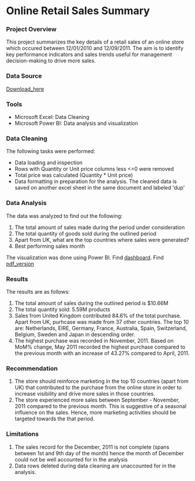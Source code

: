 # Online Retail Sales Summary


### Project Overview 

This project summarizes the key details of a retail sales of an online store which occured between 12/01/2010 and 
12/09/2011. The aim is to identify key performance indicators and sales trends useful for management decision-making to drive more sales. 

### Data Source

[Download_here](https://docs.google.com/spreadsheets/d/1WelShCOKNbUkm8Boi9LZP5JEcH-KpXUv/edit?usp=drivesdk&ouid=104813495679773169446&rtpof=true&sd=true)

### Tools

- Microsoft Excel: Data Cleaning
- Microsoft Power BI: Data analysis and visualization


### Data Cleaning  

The following tasks were performed:

- Data loading and inspection
- Rows with Quantity or Unit price columns less <=0 were removed
- Total price was calculated (Quantity * Unit price)
- Data formatting in preparation for the analysis.
The cleaned data is saved on another excel sheet in the same document and labeled 'dup'

### Data Analysis 

The data was analyzed to find out the following:

1. The total amount of sales made during the period under consideration
2. The total quantity of goods sold during the outlined period
3. Apart from UK, what are the top countries where sales were generated?
4. Best performing sales month


The visualization was done using Power BI. Find [dashboard](https://github.com/AdeyilolaAyomide/Online-Retail-Sales-Summary/blob/067eafdfb05c1233758d3f74446e9f7a19f6fc63/Online%20sales%20summary.pbix). Find [pdf_version](https://github.com/AdeyilolaAyomide/Online-Retail-Sales-Summary/blob/067eafdfb05c1233758d3f74446e9f7a19f6fc63/Online%20sales%20summary.pdf)

### Results 

The results are as follows:

1. The total amount of sales during the outlined period is $10.66M
2. The total quantity sold: 5.59M products
3. Sales from United Kingdom contributed 84.6% of the total purchase. Apart from UK, purhcase was made from 37 other countries. The top 10 are: Netherlands, EIRE, Germany, France, Australia, Spain, Switzerland, Belgium, Sweden and Japan in descending order.
4. The highest purchase was recorded in November, 2011. Based on MoM% change, May 2011 recorded the highest purchase compared to the previous month with an increase of 43.27% compared to April, 2011.

### Recommendation 
1. The store should reinforce marketing in the top 10 countries (apart from UK) that contributed to the purchase from the online store in order to increase visibility and drive more sales in those countries.
2. The store experienced more sales between September - November, 2011 compared to the previous month. This is suggestive of a seasonal influence on the sales. Hence, more marketing activities should be targeted towards the that period.  

### Limitations 
1. The sales record for the December, 2011 is not complete (spans between 1st and 9th day of the month) hence the month of December could not be well accounted for in the analysis
2. Data rows deleted during data cleaning are unaccounted for in the analysis.
